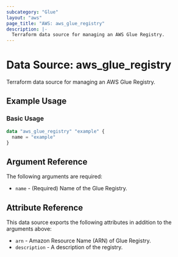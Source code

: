 ```yaml
---
subcategory: "Glue"
layout: "aws"
page_title: "AWS: aws_glue_registry"
description: |-
  Terraform data source for managing an AWS Glue Registry.
---
```


# Data Source: aws_glue_registry

Terraform data source for managing an AWS Glue Registry.

## Example Usage

### Basic Usage

```terraform
data "aws_glue_registry" "example" {
  name = "example"
}
```

## Argument Reference

The following arguments are required:

* `name` - (Required) Name of the Glue Registry.

## Attribute Reference

This data source exports the following attributes in addition to the arguments above:

* `arn` - Amazon Resource Name (ARN) of Glue Registry.
* `description` - A description of the registry.

